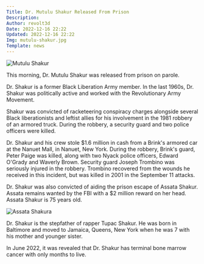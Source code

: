 ```yaml
---
Title: Dr. Mutulu Shakur Released From Prison
Description: 
Author: revolt3d
Date: 2022-12-16 22:22
Updated: 2022-12-16 22:22
Img: mutulu-shakur.jpg
Template: news
---
```

![Mutulu Shakur](%assets_url%/mutulu-shakur.jpg)

This morning, Dr. Mutulu Shakur was released from prison on parole. 

Dr. Shakur is a former Black Liberation Army member. In the last 1960s, Dr. Shakur was politically active and worked with the Revolutionary Army Movement. 

Shakur was convicted of racketeering conspiracy charges alongside several Black liberationists and leftist allies for his involvement in the 1981 robbery of an armored truck. During the robbery, a security guard and two police officers were killed.

Dr. Shakur and his crew stole $1.6 million in cash from a Brink's armored car at the Nanuet Mall, in Nanuet, New York. During the robbery, Brink's guard, Peter Paige was killed, along with two Nyack police officers, Edward O'Grady and Waverly Brown. Security guard Joseph Trombino was seriously injured in the robbery. Trombino recovered from the wounds he received in this incident, but was killed in 2001 in the September 11 attacks.

Dr. Shakur was also convicted of aiding the prison escape of Assata Shakur. Assata remains wanted by the FBI with a $2 million reward on her head. Assata Shakur is 75 years old.

![Assata Shakura](%assets_url%/assata-shakur.jpg)

Dr. Shakur is the stepfather of rapper Tupac Shakur. He was born in Baltimore and moved to Jamaica, Queens, New York when he was 7 with his mother and younger sister.

In June 2022, it was revealed that Dr. Shakur has terminal bone marrow cancer with only months to live.